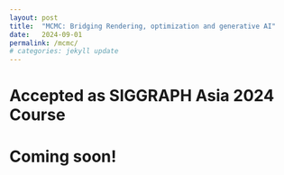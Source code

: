 ```yaml
---
layout: post
title:  "MCMC: Bridging Rendering, optimization and generative AI"
date:   2024-09-01 
permalink: /mcmc/
# categories: jekyll update
---
```


# Accepted as SIGGRAPH Asia 2024 Course 

# Coming soon!

